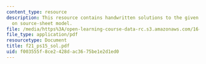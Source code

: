 ```yaml
---
content_type: resource
description: This resource contains handwritten solutions to the given problem set
  on source-sheet model.
file: /media/https%3A/open-learning-course-data-rc.s3.amazonaws.com/16-01-unified-engineering-i-ii-iii-iv-fall-2005-spring-2006/f003555f8ce2428dac3675be1e2d1ed0_f21_ps15_sol.pdf
file_type: application/pdf
resourcetype: Document
title: f21_ps15_sol.pdf
uid: f003555f-8ce2-428d-ac36-75be1e2d1ed0
---
```


